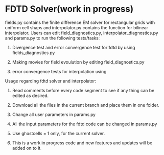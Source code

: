 # FDTD Solver(work in progress)

fields.py contains the finite difference EM solver for rectangular grids with uniform cell shaps and interpolator.py contains the function for bilinear interpolator. Users can edit field_diagnostics.py, interpolator_diagnostics.py and params.py to run the following tests/tasks:

1. Divergence test and error convergence test for fdtd by using fields_diagnostics.py

2. Making movies for field evoulution by editing field_diagnostics.py

3. error convergence tests for interpolation using 



Usage regarding fdtd solver and interpolator:

1. Read comments before every code segment to see if any thing can be edited as desired.

2. Download all the files in the current branch and place them in one folder.

3. Change all user parameters in params.py

4. All the input parameters for the fdtd code can be changed in params.py

5. Use ghostcells = 1 only, for the current solver.

6. This is a work in progress code and new features and updates will be added on to it.
